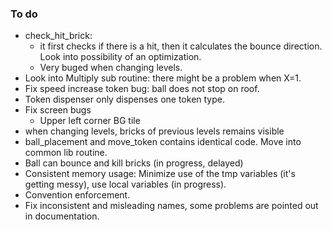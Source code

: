 ### To do
* check_hit_brick: 
    * it first checks if there is a hit, then it calculates the bounce 
      direction. Look into possibility of an optimization.
    * Very buged when changing levels.
* Look into Multiply sub routine: there might be a problem when X=1.
* Fix speed increase token bug: ball does not stop on roof.
* Token dispenser only dispenses one token type.
* Fix screen bugs
    * Upper left corner BG tile
* when changing levels, bricks of previous levels remains visible
* ball_placement and move_token contains identical code. Move into common lib routine.
* Ball can bounce and kill bricks (in progress, delayed)
* Consistent memory usage: Minimize use of the tmp variables (it's getting messy), use local variables (in progress).
* Convention enforcement.
* Fix inconsistent and misleading names, some problems are pointed out in documentation.
